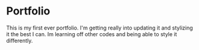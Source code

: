 # Portfolio

This is my first ever portfolio. I'm getting really into updating it and stylizing it the best I can. Im learning off other codes and being able to style it differently. 

